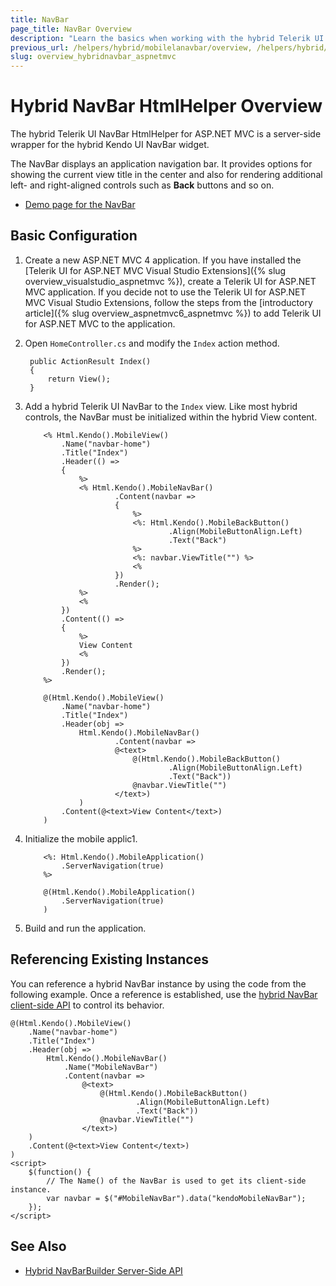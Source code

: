 ```yaml
---
title: NavBar
page_title: NavBar Overview
description: "Learn the basics when working with the hybrid Telerik UI NavBar HtmlHelper for ASP.NET MVC."
previous_url: /helpers/hybrid/mobilelanavbar/overview, /helpers/hybrid/mobilenavbar
slug: overview_hybridnavbar_aspnetmvc
---
```


# Hybrid NavBar HtmlHelper Overview

The hybrid Telerik UI NavBar HtmlHelper for ASP.NET MVC is a server-side wrapper for the hybrid Kendo UI NavBar widget.

The NavBar displays an application navigation bar. It provides options for showing the current view title in the center and also for rendering additional left- and right-aligned controls such as **Back** buttons and so on.

* [Demo page for the NavBar](https://demos.telerik.com/kendo-ui/m/index#navbar/index)

## Basic Configuration

1. Create a new ASP.NET MVC 4 application. If you have installed the [Telerik UI for ASP.NET MVC Visual Studio Extensions]({% slug overview_visualstudio_aspnetmvc %}), create a Telerik UI for ASP.NET MVC application. If you decide not to use the Telerik UI for ASP.NET MVC Visual Studio Extensions, follow the steps from the [introductory article]({% slug overview_aspnetmvc6_aspnetmvc %}) to add Telerik UI for ASP.NET MVC to the application.
1. Open `HomeController.cs` and modify the `Index` action method.

        public ActionResult Index()
        {
            return View();
        }

1. Add a hybrid Telerik UI NavBar to the `Index` view. Like most hybrid controls, the NavBar must be initialized within the hybrid View content.

    ```ASPX
        <% Html.Kendo().MobileView()
            .Name("navbar-home")
            .Title("Index")
            .Header(() =>
            {
                %>
                <% Html.Kendo().MobileNavBar()
                        .Content(navbar =>
                        {
                            %>
                            <%: Html.Kendo().MobileBackButton()
                                    .Align(MobileButtonAlign.Left)
                                    .Text("Back")
                            %>
                            <%: navbar.ViewTitle("") %>
                            <%
                        })
                        .Render();
                %>
                <%
            })
            .Content(() =>
            {
                %>
                View Content
                <%
            })
            .Render();
        %>
    ```
    ```Razor
        @(Html.Kendo().MobileView()
            .Name("navbar-home")
            .Title("Index")
            .Header(obj =>
                Html.Kendo().MobileNavBar()
                        .Content(navbar =>
                        @<text>
                            @(Html.Kendo().MobileBackButton()
                                    .Align(MobileButtonAlign.Left)
                                    .Text("Back"))
                            @navbar.ViewTitle("")
                        </text>)
                )
            .Content(@<text>View Content</text>)
        )
    ```

1. Initialize the mobile applic1.

    ```ASPX
        <%: Html.Kendo().MobileApplication()
            .ServerNavigation(true)
        %>
    ```
    ```Razor
        @(Html.Kendo().MobileApplication()
            .ServerNavigation(true)
        )
    ```

1. Build and run the application.

## Referencing Existing Instances

You can reference a hybrid NavBar instance by using the code from the following example. Once a reference is established, use the [hybrid NavBar client-side API](https://docs.telerik.com/kendo-ui/api/javascript/mobile/ui/navbar#methods) to control its behavior.

    @(Html.Kendo().MobileView()
        .Name("navbar-home")
        .Title("Index")
        .Header(obj =>
            Html.Kendo().MobileNavBar()
                .Name("MobileNavBar")
                .Content(navbar =>
                    @<text>
                        @(Html.Kendo().MobileBackButton()
                                .Align(MobileButtonAlign.Left)
                                .Text("Back"))
                        @navbar.ViewTitle("")
                    </text>)
        )
        .Content(@<text>View Content</text>)
    )
    <script>
        $(function() {
            // The Name() of the NavBar is used to get its client-side instance.
            var navbar = $("#MobileNavBar").data("kendoMobileNavBar");
        });
    </script>

## See Also

* [Hybrid NavBarBuilder Server-Side API](https://docs.telerik.com/aspnet-mvc/api/Kendo.Mvc.UI.Fluent/MobileNavBarBuilder)
